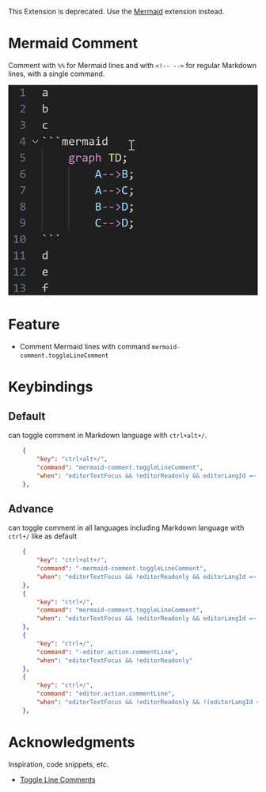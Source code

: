 ﻿This Extension is deprecated. Use the [Mermaid](https://marketplace.visualstudio.com/items?itemName=CatBraaain.mermaid) extension instead.

# Mermaid Comment

Comment with `%%` for Mermaid lines and with `<!-- -->` for regular Markdown lines, with a single command.

![comment-demo-gif](docs/comment-demo.gif)

# Feature

- Comment Mermaid lines with command `mermaid-comment.toggleLineComment`

# Keybindings

## Default

can toggle comment in Markdown language with `ctrl+alt+/`.

```json
    {
        "key": "ctrl+alt+/",
        "command": "mermaid-comment.toggleLineComment",
        "when": "editorTextFocus && !editorReadonly && editorLangId =~ /markdown/"
    },
```

## Advance

can toggle comment in all languages including Markdown language with `ctrl+/` like as default

```json
    {
        "key": "ctrl+alt+/",
        "command": "-mermaid-comment.toggleLineComment",
        "when": "editorTextFocus && !editorReadonly && editorLangId =~ /markdown/"
    },
    {
        "key": "ctrl+/",
        "command": "mermaid-comment.toggleLineComment",
        "when": "editorTextFocus && !editorReadonly && editorLangId =~ /markdown/"
    },
    {
        "key": "ctrl+/",
        "command": "-editor.action.commentLine",
        "when": "editorTextFocus && !editorReadonly"
    },
    {
        "key": "ctrl+/",
        "command": "editor.action.commentLine",
        "when": "editorTextFocus && !editorReadonly && !(editorLangId =~ /markdown/)"
    },
```

# Acknowledgments

Inspiration, code snippets, etc.
- [Toggle Line Comments](https://github.com/ArturoDent/toggle-comments)
